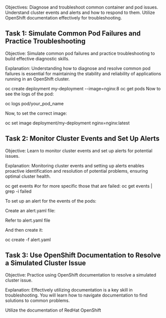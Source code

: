 Objectives:
Diagnose and troubleshoot common container and pod issues.
Understand cluster events and alerts and how to respond to them.
Utilize OpenShift documentation effectively for troubleshooting.



## Task 1: Simulate Common Pod Failures and Practice Troubleshooting
Objective:
Simulate common pod failures and practice troubleshooting to build effective diagnostic skills.

Explanation:
Understanding how to diagnose and resolve common pod failures is essential for maintaining the stability and reliability of applications running in an OpenShift cluster.

oc create deployment my-deployment --image=nginx:8
oc get pods 
Now to see the logs of the pod: 



oc logs pod/your_pod_name




Now, to set the correct image:



oc set image deployment/my-deployment nginx=nginx:latest 




## Task 2: Monitor Cluster Events and Set Up Alerts
Objective:
Learn to monitor cluster events and set up alerts for potential issues.

Explanation:
Monitoring cluster events and setting up alerts enables proactive identification and resolution of potential problems, ensuring optimal cluster health.



oc get events 
 #or for more specific those that are failed: 
oc get events | grep -i failed 


To set up an alert for the events of the pods: 

Create an alert.yaml file: 

Refer to alert.yaml file 

And then create it: 

oc create -f alert.yaml






## Task 3: Use OpenShift Documentation to Resolve a Simulated Cluster Issue
Objective:
Practice using OpenShift documentation to resolve a simulated cluster issue.

Explanation:
Effectively utilizing documentation is a key skill in troubleshooting. You will learn how to navigate documentation to find solutions to common problems.





Utilize the documentation of RedHat OpenShift
